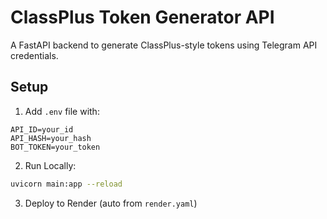 # ClassPlus Token Generator API

A FastAPI backend to generate ClassPlus-style tokens using Telegram API credentials.

## Setup

1. Add `.env` file with:
```
API_ID=your_id
API_HASH=your_hash
BOT_TOKEN=your_token
```

2. Run Locally:
```bash
uvicorn main:app --reload
```

3. Deploy to Render (auto from `render.yaml`)
